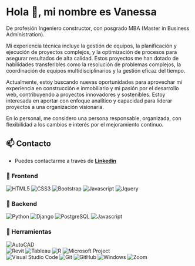 # Hola 👋, mi nombre es Vanessa

De profesión Ingeniero constructor, con posgrado MBA (Master in Business Administration).

Mi experiencia técnica incluye la gestión de equipos, la planificación y ejecución de proyectos complejos, y la optimización de procesos para asegurar resultados de alta calidad. Estos proyectos me han dotado de habilidades transferibles como la resolución de problemas complejos, la coordinación de equipos multidisciplinarios y la gestión eficaz del tiempo.

Actualmente, estoy buscando nuevas oportunidades para aprovechar mi experiencia en construcción e inmobiliario y mi pasión por el desarrollo web, contribuyendo a proyectos innovadores y sostenibles. Estoy interesada en aportar con enfoque analítico y capacidad para liderar proyectos a una organización visionaria.

En lo personal, me considero una persona responsable, organizada, con flexibilidad a los cambios e interés por el mejoramiento continuo.

## 📫 Contacto

- Puedes contactarme a través de **[Linkedin](https://www.linkedin.com/in/vanessamoralesnorambuena)**

### 🎨 Frontend

![HTML5](https://img.shields.io/badge/HTML5-E34F26?style=for-the-badge&logo=html5&logoColor=white) ![CSS3](https://img.shields.io/badge/CSS3-1572B6?style=for-the-badge&logo=css3&logoColor=white) ![Bootstrap](https://img.shields.io/badge/Bootstrap-563D7C?style=for-the-badge&logo=bootstrap&logoColor=white) ![Javascript](https://img.shields.io/badge/Javascript-323330?style=for-the-badge&logo=javascript&logoColor=F7DF1E) ![Jquery](https://img.shields.io/badge/jQuery-0769AD?style=for-the-badge&logo=jquery&logoColor=white)

### 🔨 Backend


![Python](https://img.shields.io/badge/Python-3776AB?style=for-the-badge&logo=python&logoColor=white) ![Django](https://img.shields.io/badge/Django-092E20?style=for-the-badge&logo=django&logoColor=white) ![PostgreSQL](https://img.shields.io/badge/PostgreSQL-316192?style=for-the-badge&logo=postgresql&logoColor=white)
![Javascript](https://img.shields.io/badge/Javascript-323330?style=for-the-badge&logo=javascript&logoColor=F7DF1E) 

### 📎 Herramientas

![AutoCAD](https://img.shields.io/badge/AutoCAD-F6A600?style=for-the-badge&logo=autodesk&logoColor=white)  
![Revit](https://img.shields.io/badge/Revit-D50032?style=for-the-badge&logo=autodesk&logoColor=white) 
![Tableau](https://img.shields.io/badge/Tableau-E97627?style=for-the-badge&logo=tableau&logoColor=white)
![R](https://img.shields.io/badge/R-276DC3?style=for-the-badge&logo=r&logoColor=white)
![Microsoft Project](https://img.shields.io/badge/Microsoft%20Project-0078D4?style=for-the-badge&logo=microsoft&logoColor=white)    
![Visual Studio Code](https://img.shields.io/badge/Visual%20Studio%20Code-007ACC?style=for-the-badge&logo=visual-studio-code&logoColor=white)  ![Git](https://img.shields.io/badge/git-%23F05033.svg?style=for-the-badge&logo=git&logoColor=white) ![GitHub](https://img.shields.io/badge/github-%23121011.svg?style=for-the-badge&logo=github&logoColor=white)  ![Windows](https://img.shields.io/badge/Windows-0078D6?style=for-the-badge&logo=windows&logoColor=white)  ![Zoom](https://img.shields.io/badge/Zoom-2D8CFF?style=for-the-badge&logo=zoom&logoColor=white)
